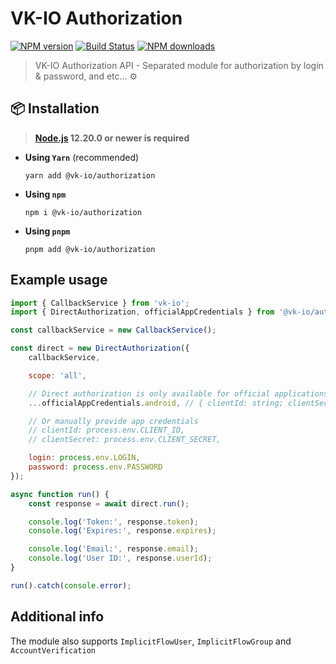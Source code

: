 # VK-IO Authorization

<a href="https://www.npmjs.com/package/@vk-io/authorization"><img src="https://img.shields.io/npm/v/@vk-io/authorization.svg?style=flat-square" alt="NPM version"></a>
<a href="https://github.com/negezor/vk-io/actions/workflows/tests.yml"><img src="https://img.shields.io/github/workflow/status/negezor/vk-io/VK-IO CI?style=flat-square" alt="Build Status"></a>
<a href="https://www.npmjs.com/package/@vk-io/authorization"><img src="https://img.shields.io/npm/dt/@vk-io/authorization.svg?style=flat-square" alt="NPM downloads"></a>

> VK-IO Authorization API - Separated module for authorization by login & password, and etc... ⚙️

## 📦 Installation

> **[Node.js](https://nodejs.org/) 12.20.0 or newer is required**

- **Using `Yarn`** (recommended)
  ```shell
  yarn add @vk-io/authorization
  ```
- **Using `npm`**
  ```shell
  npm i @vk-io/authorization
  ```
- **Using `pnpm`**
  ```shell
  pnpm add @vk-io/authorization
  ```

## Example usage

```javascript
import { CallbackService } from 'vk-io';
import { DirectAuthorization, officialAppCredentials } from '@vk-io/authorization';

const callbackService = new CallbackService();

const direct = new DirectAuthorization({
	callbackService,

	scope: 'all',

	// Direct authorization is only available for official applications
	...officialAppCredentials.android, // { clientId: string; clientSecret: string; }

	// Or manually provide app credentials
	// clientId: process.env.CLIENT_ID,
	// clientSecret: process.env.CLIENT_SECRET,

	login: process.env.LOGIN,
	password: process.env.PASSWORD
});

async function run() {
	const response = await direct.run();

	console.log('Token:', response.token);
	console.log('Expires:', response.expires);

	console.log('Email:', response.email);
	console.log('User ID:', response.userId);
}

run().catch(console.error);
```

## Additional info

The module also supports `ImplicitFlowUser`, `ImplicitFlowGroup` and `AccountVerification`
